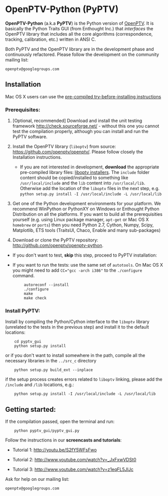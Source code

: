 OpenPTV-Python (PyPTV)
======================

**OpenPTV-Python** (a.k.a **PyPTV**) is the Python version of [OpenPTV](http://www.openptv.net). It is basically the Python Traits GUI (from Enthought Inc.) that *interfaces* the OpenPTV library that includes all the core algorithms (correspondence, tracking, calibration, etc.) written in ANSI C. 

Both PyPTV and the OpenPTV library are in the development phase and continuously refactored. Please follow the development on the community mailing list:

	openptv@googlegroups.com


## Installation

Mac OS X users can use the [pre-compiled try-before-installing instructions](https://github.com/OpenPTV/openptv-python/wiki/Getting-started-using-OpenPTV-Python-on-Mac-OS-X)

### Prerequisites:

1. [Optional, recommended] Download and install the unit testing framework <http://check.sourceforge.net/> - without this one you cannot test the compilation properly, although you can install and run the PyPTV software.

2. Install the OpenPTV library (`liboptv`) from source: <https://github.com/openptv/openptv/>. Please follow closely the Installation instructions. 
	* If you are not interested in development, **download** the appropriate pre-compiled library files: [liboptv installers](http://goo.gl/MqDzP). 
The `include` folder content should be copied/installed to something like `/usr/local/include` and the `lib` content into `/usr/local/lib`. Otherwise
add the location of the `liboptv` files in the next step, e.g. `python setup.py install -I /usr/local/include -L /usr/local/lib`

3. Get one of the Python development environments for your platform. We recommend WinPython or PythonXY on Windows or 
Enthought Python Distribution on all the platforms. If you want to build all the prerequisities yourself (e.g. using Linux
package manager, `apt-get` or Mac OS X `homebrew` or `ports`) then you need Python 2.7, Cython, Numpy, Scipy, Matplotlib, ETS tools (TraitsUI, Chaco, Enable and many sub-packages)  
3. Download or clone the PyPTV repository: <http://github.com/openptv/openptv-python>. 
 * If you don't want to test, **skip** this step, proceed to PyPTV installation:
 * If you want to run the tests: use the same set of `autotools`. On Mac OS X you might need to add `CC="gcc -arch i386"` to the `./configure` command. 

			autoreconf --install
			./configure
			make
			make check
 

### Install PyPTV:

Install by compiling the Python/Cython interface to the `liboptv` library (unrelated to the tests in the previous step) and install it to the default locations:

		cd pyptv_gui
		python setup.py install
	
or if you don't want to install somewhere in the path, compile all the necessary libraries in the `../src_c` directory 

		python setup.py build_ext --inplace
if the setup process creates errors related to `liboptv` linking, please add the `/include` and `/lib` locations, e.g.:

		python setup.py install -I /usr/local/include -L /usr/local/lib
	


## Getting started:

If the compilation passed, open the terminal and run:  

		python pyptv_gui/pyptv_gui.py

Follow the instructions in our **screencasts and tutorials**:
  
  *  Tutorial 1: <http://youtu.be/S2fY5WFsFwo>  
  
  *  Tutorial 2: <http://www.youtube.com/watch?v=_JxFxwVDSt0>   
  
  *  Tutorial 3: <http://www.youtube.com/watch?v=z1eqFL5JIJc>  
  
  
Ask for help on our mailing list:

	openptv@googlegroups.com

